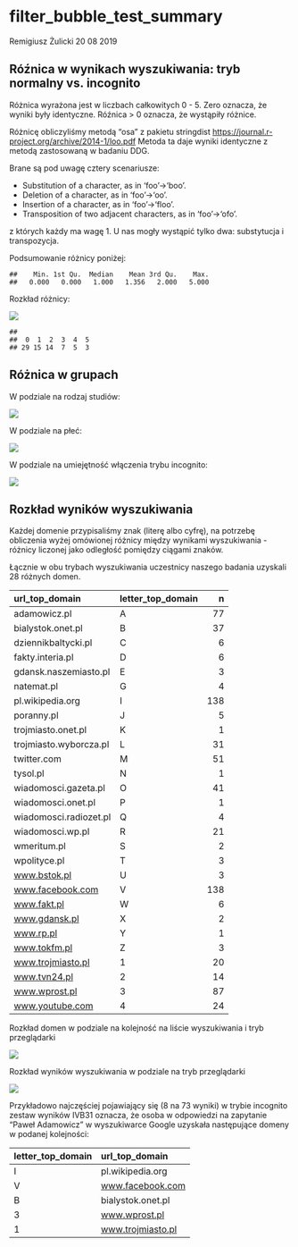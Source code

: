 filter\_bubble\_test\_summary
================
Remigiusz Żulicki
20 08 2019

## Róźnica w wynikach wyszukiwania: tryb normalny vs. incognito

Różnica wyrażona jest w liczbach całkowitych 0 - 5. Zero oznacza, że
wyniki były identyczne. Róźnica \> 0 oznacza, że wystąpiły różnice.

Różnicę obliczyliśmy metodą “osa” z pakietu stringdist
<https://journal.r-project.org/archive/2014-1/loo.pdf> Metoda ta daje
wyniki identyczne z metodą zastosowaną w badaniu DDG.

Brane są pod uwagę cztery scenariusze:

  - Substitution of a character, as in ‘foo’→‘boo’.
  - Deletion of a character, as in ‘foo’→‘oo’.
  - Insertion of a character, as in ‘foo’→‘floo’.
  - Transposition of two adjacent characters, as in ‘foo’→‘ofo’.

z których każdy ma wagę 1. U nas mogły wystąpić tylko dwa: substytucja i
transpozycja.

Podsumowanie różnicy poniżej:

    ##    Min. 1st Qu.  Median    Mean 3rd Qu.    Max. 
    ##   0.000   0.000   1.000   1.356   2.000   5.000

Rozkład
różnicy:

![](filter_bubble_test_summary_files/figure-gfm/osadistrib-1.png)<!-- -->

    ## 
    ##  0  1  2  3  4  5 
    ## 29 15 14  7  5  3

## Różnica w grupach

W podziale na rodzaj studiów:

![](filter_bubble_test_summary_files/figure-gfm/rodzstud-1.png)<!-- -->

W podziale na płeć:

![](filter_bubble_test_summary_files/figure-gfm/plec-1.png)<!-- -->

W podziale na umiejętność włączenia trybu incognito:

![](filter_bubble_test_summary_files/figure-gfm/canincogn-1.png)<!-- -->

## Rozkład wyników wyszukiwania

Każdej domenie przypisaliśmy znak (literę albo cyfrę), na potrzebę
obliczenia wyżej omówionej różnicy między wynikami wyszukiwania -
różnicy liczonej jako odległość pomiędzy ciągami znaków.

Łącznie w obu trybach wyszukiwania uczestnicy naszego badania uzyskali
28 różnych domen.

| url\_top\_domain       | letter\_top\_domain |   n |
| :--------------------- | :------------------ | --: |
| adamowicz.pl           | A                   |  77 |
| bialystok.onet.pl      | B                   |  37 |
| dziennikbaltycki.pl    | C                   |   6 |
| fakty.interia.pl       | D                   |   6 |
| gdansk.naszemiasto.pl  | E                   |   3 |
| natemat.pl             | G                   |   4 |
| pl.wikipedia.org       | I                   | 138 |
| poranny.pl             | J                   |   5 |
| trojmiasto.onet.pl     | K                   |   1 |
| trojmiasto.wyborcza.pl | L                   |  31 |
| twitter.com            | M                   |  51 |
| tysol.pl               | N                   |   1 |
| wiadomosci.gazeta.pl   | O                   |  41 |
| wiadomosci.onet.pl     | P                   |   1 |
| wiadomosci.radiozet.pl | Q                   |   4 |
| wiadomosci.wp.pl       | R                   |  21 |
| wmeritum.pl            | S                   |   2 |
| wpolityce.pl           | T                   |   3 |
| www.bstok.pl           | U                   |   3 |
| www.facebook.com       | V                   | 138 |
| www.fakt.pl            | W                   |   6 |
| www.gdansk.pl          | X                   |   2 |
| www.rp.pl              | Y                   |   1 |
| www.tokfm.pl           | Z                   |   3 |
| www.trojmiasto.pl      | 1                   |  20 |
| www.tvn24.pl           | 2                   |  14 |
| www.wprost.pl          | 3                   |  87 |
| www.youtube.com        | 4                   |  24 |

Rozkład domen w podziale na kolejność na liście wyszukiwania i tryb
przeglądarki

![](filter_bubble_test_summary_files/figure-gfm/domain_ord_mode_count-1.png)<!-- -->

Rozkład wyników wyszukiwania w podziale na tryb
przeglądarki

![](filter_bubble_test_summary_files/figure-gfm/search_res_mode_count-1.png)<!-- -->

Przykładowo najczęściej pojawiający się (8 na 73 wyniki) w trybie
incognito zestaw wyników IVB31 oznacza, że osoba w odpowiedzi na
zapytanie “Paweł Adamowicz” w wyszukiwarce Google uzyskała następujące
domeny w podanej kolejności:

| letter\_top\_domain | url\_top\_domain  |
| :------------------ | :---------------- |
| I                   | pl.wikipedia.org  |
| V                   | www.facebook.com  |
| B                   | bialystok.onet.pl |
| 3                   | www.wprost.pl     |
| 1                   | www.trojmiasto.pl |
